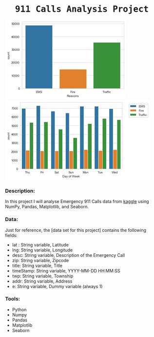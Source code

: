 # <h1 align="center"><samp> 911 Calls Analysis Project </samp></h1>

![alt text](https://github.com/devp-10/911-Calls-Analysis/blob/main/911-image-1.png)   ![alt text](https://github.com/devp-10/911-Calls-Analysis/blob/main/911-image-2.png)   

### Description:
In this project I will analyse Emergency 911 Calls data from [kaggle](https://www.kaggle.com/mchirico/montcoalert) using NumPy, Pandas, Matplotlib, and Seaborn.



### Data:
Just for reference, the [data set for this project] contains the following fields:
* lat : String variable, Latitude
* lng: String variable, Longitude
* desc: String variable, Description of the Emergency Call
* zip: String variable, Zipcode
* title: String variable, Title
* timeStamp: String variable, YYYY-MM-DD HH:MM:SS
* twp: String variable, Township
* addr: String variable, Address
* e: String variable, Dummy variable (always 1)

### Tools:
* Python
* Numpy
* Pandas
* Matplotlib
* Seaborn

